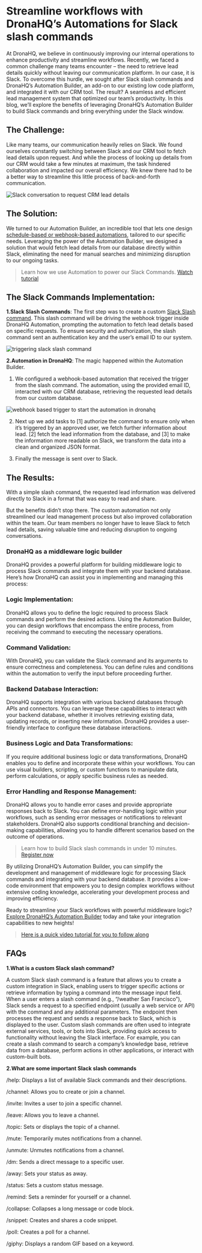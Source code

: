 # Streamline workflows with DronaHQ’s Automations for Slack slash commands

At DronaHQ, we believe in continuously improving our internal operations to enhance productivity and streamline workflows. Recently, we faced a common challenge many teams encounter – the need to retrieve lead details quickly without leaving our communication platform. In our case, it is Slack. To overcome this hurdle, we sought after Slack slash commands and DronaHQ’s Automation Builder, an add-on to our existing low code platform, and integrated it with our CRM tool. The result? A seamless and efficient lead management system that optimized our team’s productivity. In this blog, we’ll explore the benefits of leveraging DronaHQ’s Automation Builder to build Slack commands and bring everything under the Slack window.

## The Challenge: 
Like many teams, our communication heavily relies on Slack. We found ourselves constantly switching between Slack and our CRM tool to fetch lead details upon request. And while the process of looking up details from our CRM would take a few minutes at maximum, the task hindered collaboration and impacted our overall efficiency. We knew there had to be a better way to streamline this little process of back-and-forth communication.

![Slack conversation to request CRM lead details](https://cdn1.dronahq.com/wp-content/uploads/2023/05/image4-1-768x293.png)

## The Solution:
We turned to our Automation Builder, an incredible tool that lets one design [schedule-based or webhook-based automations](https://www.dronahq.com/automation/), tailored to our specific needs. Leveraging the power of the Automation Builder, we designed a solution that would fetch lead details from our database directly within Slack, eliminating the need for manual searches and minimizing disruption to our ongoing tasks.

>Learn how we use Automation to power our Slack Commands. [Watch tutorial](https://www.dronahq.com/tutorial-build-slack-commands/)

## The Slack Commands Implementation:
**1.Slack Slash Commands**:
The first step was to create a custom [Slack Slash command](https://api.slack.com/interactivity/slash-commands). This slash command will be driving the webhook trigger inside DronaHQ Automation, prompting the automation to fetch lead details based on specific requests. To ensure security and authorization, the slash command sent an authentication key and the user’s email ID to our system.

![triggering slack slash command](https://cdn1.dronahq.com/wp-content/uploads/2023/05/image3-1-768x453.png)

**2.Automation in DronaHQ**:
The magic happened within the Automation Builder.

1. We configured a webhook-based automation that received the trigger from the slash command. The automation, using the provided email ID, interacted with our CRM database, retrieving the requested lead details from our custom database.

![webhook based trigger to start the automation in dronahq](https://cdn1.dronahq.com/wp-content/uploads/2023/05/image1-1-768x387.png)

2. Next up we add tasks to [1] authorize the command to ensure only when it’s triggered by an approved user, we fetch further information about lead. [2] fetch the lead information from the database, and [3] to make the information more readable on Slack, we transform the data into a clean and organized JSON format.

3. Finally the message is sent over to Slack.

## The Results:
With a simple slash command, the requested lead information was delivered directly to Slack in a format that was easy to read and share.

But the benefits didn’t stop there. The custom automation not only streamlined our lead management process but also improved collaboration within the team. Our team members no longer have to leave Slack to fetch lead details, saving valuable time and reducing disruption to ongoing conversations. 

### DronaHQ as a middleware logic builder
DronaHQ provides a powerful platform for building middleware logic to process Slack commands and integrate them with your backend database. Here’s how DronaHQ can assist you in implementing and managing this process:

### Logic Implementation:
DronaHQ allows you to define the logic required to process Slack commands and perform the desired actions. Using the Automation Builder, you can design workflows that encompass the entire process, from receiving the command to executing the necessary operations.

### Command Validation:
With DronaHQ, you can validate the Slack command and its arguments to ensure correctness and completeness. You can define rules and conditions within the automation to verify the input before proceeding further.

### Backend Database Interaction:
DronaHQ supports integration with various backend databases through APIs and connectors. You can leverage these capabilities to interact with your backend database, whether it involves retrieving existing data, updating records, or inserting new information. DronaHQ provides a user-friendly interface to configure these database interactions.

### Business Logic and Data Transformations:
If you require additional business logic or data transformations, DronaHQ enables you to define and incorporate these within your workflows. You can use visual builders, scripting, or custom functions to manipulate data, perform calculations, or apply specific business rules as needed.

### Error Handling and Response Management:
DronaHQ allows you to handle error cases and provide appropriate responses back to Slack. You can define error-handling logic within your workflows, such as sending error messages or notifications to relevant stakeholders. DronaHQ also supports conditional branching and decision-making capabilities, allowing you to handle different scenarios based on the outcome of operations.

>Learn how to build Slack slash commands in under 10 minutes. [Register now](https://www.dronahq.com/tutorial-build-slack-commands/)

By utilizing DronaHQ’s Automation Builder, you can simplify the development and management of middleware logic for processing Slack commands and integrating with your backend database. It provides a low-code environment that empowers you to design complex workflows without extensive coding knowledge, accelerating your development process and improving efficiency.

Ready to streamline your Slack workflows with powerful middleware logic? [Explore DronaHQ’s Automation Builder](https://www.dronahq.com/automation/) today and take your integration capabilities to new heights!

>[Here is a quick video tutorial for you to follow along](https://www.youtube.com/watch?v=d_4CbEhldAc)


## FAQs
**1.What is a custom Slack slash command?**

A custom Slack slash command is a feature that allows you to create a custom integration in Slack, enabling users to trigger specific actions or retrieve information by typing a command into the message input field. When a user enters a slash command (e.g., “/weather San Francisco”), Slack sends a request to a specified endpoint (usually a web service or API) with the command and any additional parameters. The endpoint then processes the request and sends a response back to Slack, which is displayed to the user.
Custom slash commands are often used to integrate external services, tools, or bots into Slack, providing quick access to functionality without leaving the Slack interface. For example, you can create a slash command to search a company’s knowledge base, retrieve data from a database, perform actions in other applications, or interact with custom-built bots.

**2.What are some important Slack slash commands**

/help: Displays a list of available Slack commands and their descriptions.

/channel: Allows you to create or join a channel.

/invite: Invites a user to join a specific channel.

/leave: Allows you to leave a channel.

/topic: Sets or displays the topic of a channel.

/mute: Temporarily mutes notifications from a channel.

/unmute: Unmutes notifications from a channel.

/dm: Sends a direct message to a specific user.

/away: Sets your status as away.

/status: Sets a custom status message.

/remind: Sets a reminder for yourself or a channel.

/collapse: Collapses a long message or code block.

/snippet: Creates and shares a code snippet.

/poll: Creates a poll for a channel.

/giphy: Displays a random GIF based on a keyword.
